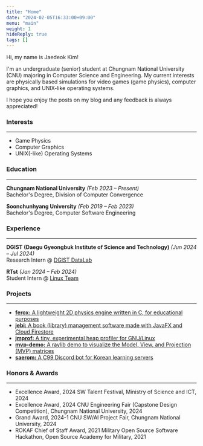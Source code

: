 ```yaml
---
title: "Home"
date: "2024-02-05T16:33:00+09:00"
menu: "main"
weight: 1
hideReply: true
tags: []
---
```


<!-- 
    NOTE: https://gohugo.io/content-management/front-matter/ 
-->

Hi, my name is Jaedeok Kim! 

I'm an undergraduate (senior) student at Chungnam National University (CNU) majoring in Computer Science and Engineering. My current interests are physically based simulations for video games (game physics), computer graphics, and UNIX-like operating systems.

I hope you enjoy the posts on my blog and any feedback is always appreciated!

### Interests

---

- Game Physics
- Computer Graphics
- UNIX(-like) Operating Systems

### Education

---

**Chungnam National University** *(Feb 2023 – Present)*  
Bachelor's Degree, Division of Computer Convergence

**Soonchunhyang University** *(Feb 2019 – Feb 2023)*  
Bachelor's Degree, Computer Software Engineering

### Experience

---

**DGIST (Daegu Gyeongbuk Institute of Science and Technology)** *(Jun 2024 – Jul 2024)*  
Research Intern @ [DGIST DataLab](https://datalab.dgist.ac.kr)

**RTst** *(Jan 2024 – Feb 2024)*  
Student Intern @ [Linux Team](https://www.rtst.co.kr/about)

### Projects

---

- [**ferox:** A lightweight 2D physics engine written in C, for educational purposes](https://github.com/jdeokkim/ferox)
- [**jebi:** A book (library) management software made with JavaFX and Cloud Firestore](https://github.com/jdeokkim/jebi)
- [**jmprof:** A tiny, experimental heap profiler for GNU/Linux](https://github.com/jdeokkim/jmprof)
- [**mvp-demo:** A raylib demo to visualize the Model, View, and Projection (MVP) matrices](https://jdeokkim.github.io/projects/mvp-demo/)
- [**saerom:** A C99 Discord bot for Korean learning servers](https://github.com/jdeokkim/saerom)

### Honors & Awards

---

- Excellence Award, 2024 SW Talent Festival, Ministry of Science and ICT, 2024
- Excellence Award, 2024 CNU Engineering Fair (Capstone Design Competition), Chungnam National University, 2024
- Grand Award, 2024-1 CNU SW/AI Project Fair, Chungnam National University, 2024
- ROKAF Chief of Staff Award, 2021 Military Open Source Software Hackathon, Open Source Academy for Military, 2021
